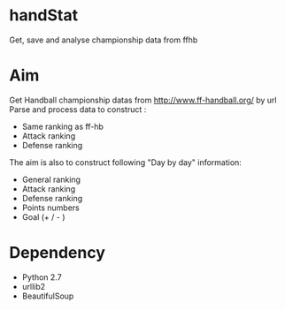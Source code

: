 # handStat
Get, save and analyse championship data from ffhb

# Aim
Get Handball championship datas from http://www.ff-handball.org/ by url
Parse and process data to construct :
- Same ranking as ff-hb
- Attack ranking
- Defense ranking

The aim is also to construct following "Day by day" information:
- General ranking
- Attack ranking
- Defense ranking
- Points numbers
- Goal (+ / - )

# Dependency
- Python 2.7
- urllib2
- BeautifulSoup

